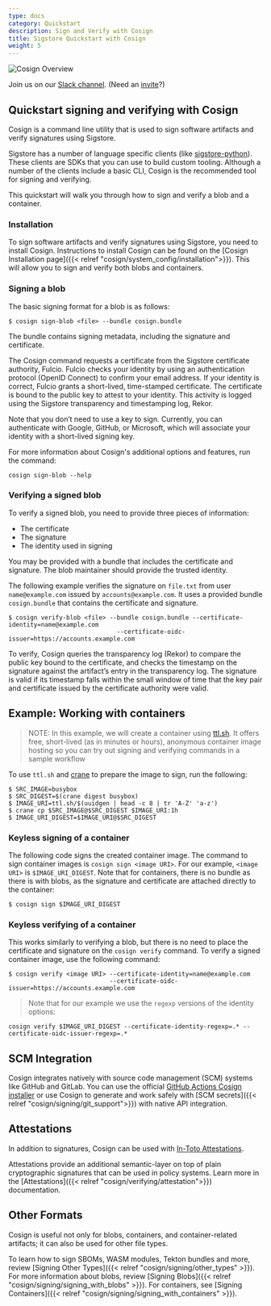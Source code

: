 ```yaml
---
type: docs
category: Quickstart
description: Sign and Verify with Cosign
title: Sigstore Quickstart with Cosign
weight: 5
---
```


![Cosign Overview](/sigstore_cosign-horizontal-color.svg)

Join us on our [Slack channel](https://sigstore.slack.com/). (Need an [invite](https://links.sigstore.dev/slack-invite)?)

## Quickstart signing and verifying with Cosign

Cosign is a command line utility that is used to sign software artifacts and verify signatures using Sigstore.

Sigstore has a number of language specific clients (like [sigstore-python](https://github.com/sigstore/sigstore-python)). These clients are SDKs that you can use to build custom tooling. Although a number of the clients include a basic CLI, Cosign is the recommended tool for signing and verifying.  

This quickstart will walk you through how to sign and verify a blob and a container.

### Installation

To sign software artifacts and verify signatures using Sigstore, you need to install Cosign. Instructions to install Cosign can be found on the [Cosign Installation page]({{< relref "cosign/system_config/installation">}}). This will allow you to sign and verify both blobs and containers.

### Signing a blob

The basic signing format for a blob is as follows:

```
$ cosign sign-blob <file> --bundle cosign.bundle
```

The bundle contains signing metadata, including the signature and certificate.

The Cosign command requests a certificate from the Sigstore certificate authority, Fulcio. Fulcio checks your identity by using an authentication protocol (OpenID Connect) to confirm your email address. If your identity is correct, Fulcio grants a short-lived, time-stamped certificate. The certificate is bound to the public key to attest to your identity. This activity is logged using the Sigstore transparency and timestamping log, Rekor.

Note that you don’t need to use a key to sign. Currently, you can authenticate with Google, GitHub, or Microsoft, which will associate your identity with a short-lived signing key. 

For more information about Cosign's additional options and features, run the command:

```
cosign sign-blob --help
```

### Verifying a signed blob

To verify a signed blob, you need to provide three pieces of information:

- The certificate
- The signature
- The identity used in signing

You may be provided with a bundle that includes the certificate and signature. The blob maintainer should provide the trusted identity.

The following example verifies the signature on `file.txt` from user `name@example.com` issued by `accounts@example.com`. It uses a provided bundle `cosign.bundle` that contains the certificate and signature.

```
$ cosign verify-blob <file> --bundle cosign.bundle --certificate-identity=name@example.com
                              --certificate-oidc-issuer=https://accounts.example.com
```

To verify, Cosign queries the transparency log (Rekor) to compare the public key bound to the certificate, and checks the timestamp on the signature against the artifact’s entry in the transparency log. The signature is valid if its timestamp falls within the small window of time that the key pair and certificate issued by the certificate authority were valid.

## Example: Working with containers

> NOTE: In this example, we will create a container using [ttl.sh](https://ttl.sh/).  It offers free, short-lived (as in minutes or hours), anonymous container image hosting so you can try out signing and verifying commands in a sample workflow

To use `ttl.sh` and [crane](https://github.com/google/go-containerregistry/tree/main/cmd/crane) to prepare the image to sign, run the following:

```
$ SRC_IMAGE=busybox
$ SRC_DIGEST=$(crane digest busybox)
$ IMAGE_URI=ttl.sh/$(uuidgen | head -c 8 | tr 'A-Z' 'a-z')
$ crane cp $SRC_IMAGE@$SRC_DIGEST $IMAGE_URI:1h
$ IMAGE_URI_DIGEST=$IMAGE_URI@$SRC_DIGEST
```

### Keyless signing of a container

The following code signs the created container image.  The command to sign container images is `cosign sign <image URI>`.  For our example, `<image URI>` is `$IMAGE_URI_DIGEST`. Note that for containers, there is no bundle as there is with blobs, as the signature and certificate are attached directly to the container:

```
$ cosign sign $IMAGE_URI_DIGEST
```

### Keyless verifying of a container

This works similarly to verifying a blob, but there is no need to place the certificate and signature on the `cosign verify` command. To verify a signed container image, use the following command:

```
$ cosign verify <image URI> --certificate-identity=name@example.com
                            --certificate-oidc-issuer=https://accounts.example.com
```

> Note that for our example we use the `regexp` versions of the identity options:

```
cosign verify $IMAGE_URI_DIGEST --certificate-identity-regexp=.* --certificate-oidc-issuer-regexp=.*
```

## SCM Integration

Cosign integrates natively with source code management (SCM) systems like GitHub and GitLab. You can use the official [GitHub Actions Cosign installer](https://github.com/marketplace/actions/cosign-installer) or use Cosign to generate and work safely with [SCM secrets]({{< relref "cosign/signing/git_support">}}) with native API integration.

## Attestations

In addition to signatures, Cosign can be used with [In-Toto Attestations](https://github.com/in-toto/attestation).

Attestations provide an additional semantic-layer on top of plain cryptographic signatures that can be used in policy systems. Learn more in the [Attestations]({{< relref "cosign/verifying/attestation">}}) documentation.

## Other Formats

Cosign is useful not only for blobs, containers, and container-related artifacts; it can also be used for other file types.

To learn how to sign SBOMs, WASM modules, Tekton bundles and more, review [Signing Other Types]({{< relref "cosign/signing/other_types" >}}). For more information about blobs, review [Signing Blobs]({{< relref "cosign/signing/signing_with_blobs" >}}). For containers, see [Signing Containers]({{< relref "cosign/signing/signing_with_containers" >}}).
